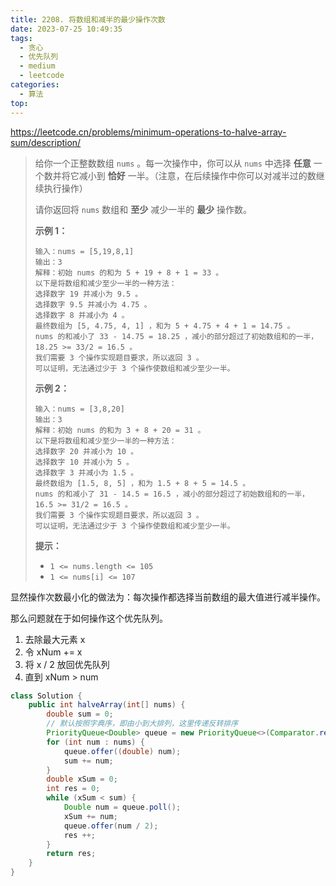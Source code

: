 ```yaml
---
title: 2208. 将数组和减半的最少操作次数
date: 2023-07-25 10:49:35
tags:
  - 贪心
  - 优先队列
  - medium
  - leetcode
categories:
  - 算法
top:
---
```


https://leetcode.cn/problems/minimum-operations-to-halve-array-sum/description/

<!-- more -->

> 给你一个正整数数组 `nums` 。每一次操作中，你可以从 `nums` 中选择 **任意** 一个数并将它减小到 **恰好** 一半。（注意，在后续操作中你可以对减半过的数继续执行操作）
>
> 请你返回将 `nums` 数组和 **至少** 减少一半的 **最少** 操作数。
>
>  
>
> **示例 1：**
>
> ```
> 输入：nums = [5,19,8,1]
> 输出：3
> 解释：初始 nums 的和为 5 + 19 + 8 + 1 = 33 。
> 以下是将数组和减少至少一半的一种方法：
> 选择数字 19 并减小为 9.5 。
> 选择数字 9.5 并减小为 4.75 。
> 选择数字 8 并减小为 4 。
> 最终数组为 [5, 4.75, 4, 1] ，和为 5 + 4.75 + 4 + 1 = 14.75 。
> nums 的和减小了 33 - 14.75 = 18.25 ，减小的部分超过了初始数组和的一半，18.25 >= 33/2 = 16.5 。
> 我们需要 3 个操作实现题目要求，所以返回 3 。
> 可以证明，无法通过少于 3 个操作使数组和减少至少一半。
> ```
>
> **示例 2：**
>
> ```
> 输入：nums = [3,8,20]
> 输出：3
> 解释：初始 nums 的和为 3 + 8 + 20 = 31 。
> 以下是将数组和减少至少一半的一种方法：
> 选择数字 20 并减小为 10 。
> 选择数字 10 并减小为 5 。
> 选择数字 3 并减小为 1.5 。
> 最终数组为 [1.5, 8, 5] ，和为 1.5 + 8 + 5 = 14.5 。
> nums 的和减小了 31 - 14.5 = 16.5 ，减小的部分超过了初始数组和的一半， 16.5 >= 31/2 = 16.5 。
> 我们需要 3 个操作实现题目要求，所以返回 3 。
> 可以证明，无法通过少于 3 个操作使数组和减少至少一半。
> ```
>
>  
>
> **提示：**
>
> - `1 <= nums.length <= 105`
> - `1 <= nums[i] <= 107`

显然操作次数最小化的做法为：每次操作都选择当前数组的最大值进行减半操作。

那么问题就在于如何操作这个优先队列。

1. 去除最大元素 x
2. 令 xNum += x
3. 将 x / 2 放回优先队列
4. 直到 xNum > num

```java
class Solution {
    public int halveArray(int[] nums) {
        double sum = 0;
        // 默认按照字典序，即由小到大排列，这里传递反转排序
        PriorityQueue<Double> queue = new PriorityQueue<>(Comparator.reverseOrder());
        for (int num : nums) {
            queue.offer((double) num);
            sum += num;
        }
        double xSum = 0;
        int res = 0;
        while (xSum < sum) {
            Double num = queue.poll();
            xSum += num;
            queue.offer(num / 2);
            res ++;
        }
        return res;
    }
}
```

